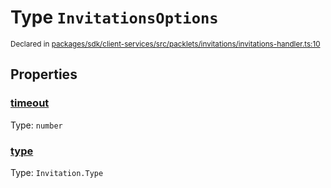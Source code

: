 # Type `InvitationsOptions`
<sub>Declared in [packages/sdk/client-services/src/packlets/invitations/invitations-handler.ts:10](https://github.com/dxos/protocols/blob/main/packages/sdk/client-services/src/packlets/invitations/invitations-handler.ts#L10)</sub>




## Properties
### [timeout](https://github.com/dxos/protocols/blob/main/packages/sdk/client-services/src/packlets/invitations/invitations-handler.ts#L12)
Type: <code>number</code>

### [type](https://github.com/dxos/protocols/blob/main/packages/sdk/client-services/src/packlets/invitations/invitations-handler.ts#L11)
Type: <code>Invitation.Type</code>